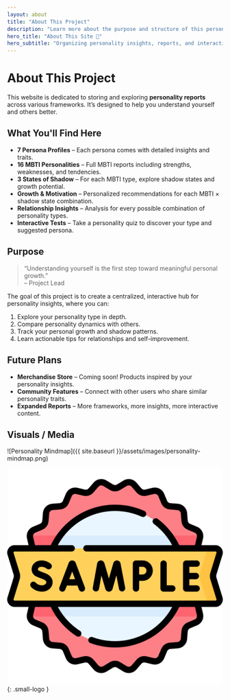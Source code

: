 ```yaml
---
layout: about
title: "About This Project"
description: "Learn more about the purpose and structure of this personality reports site."
hero_title: "About This Site 🧩"
hero_subtitle: "Organizing personality insights, reports, and interactive tests."
---
```


# About This Project

This website is dedicated to storing and exploring **personality reports** across various frameworks. It’s designed to help you understand yourself and others better.

## What You'll Find Here

- **7 Persona Profiles** – Each persona comes with detailed insights and traits.
- **16 MBTI Personalities** – Full MBTI reports including strengths, weaknesses, and tendencies.
- **3 States of Shadow** – For each MBTI type, explore shadow states and growth potential.
- **Growth & Motivation** – Personalized recommendations for each MBTI × shadow state combination.
- **Relationship Insights** – Analysis for every possible combination of personality types.
- **Interactive Tests** – Take a personality quiz to discover your type and suggested persona.

## Purpose

> “Understanding yourself is the first step toward meaningful personal growth.”  
> – Project Lead

The goal of this project is to create a centralized, interactive hub for personality insights, where you can:

1. Explore your personality type in depth.
2. Compare personality dynamics with others.
3. Track your personal growth and shadow patterns.
4. Learn actionable tips for relationships and self-improvement.

## Future Plans

- **Merchandise Store** – Coming soon! Products inspired by your personality insights.
- **Community Features** – Connect with other users who share similar personality traits.
- **Expanded Reports** – More frameworks, more insights, more interactive content.

## Visuals / Media

![Personality Mindmap]({{ site.baseurl }}/assets/images/personality-mindmap.png)

![Team Logo](../assets/images/logo.png){: .small-logo }


